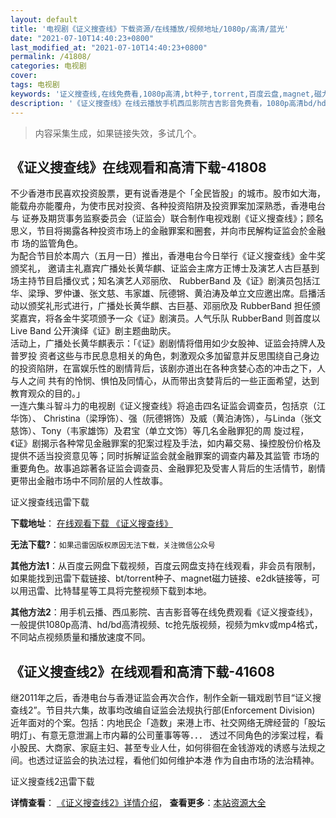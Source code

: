 ```yaml
---
layout: default
title: '电视剧《证义搜查线》下载资源/在线播放/视频地址/1080p/高清/蓝光'
date: "2021-07-10T14:40:23+0800"
last_modified_at: "2021-07-10T14:40:23+0800"
permalink: /41808/
categories: 电视剧
cover:
tags: 电视剧
keywords: '证义搜查线,在线免费看,1080p高清,bt种子,torrent,百度云盘,magnet,磁力链,迅雷下载资源'
description: '《证义搜查线》在线云播放手机西瓜影院吉吉影音免费看，1080p高清bd/hd未删减完整版和tc抢先枪版，mkv/mp4格式，附带bt/torrent种子、magnet/磁力链、百度云盘、网盘资源迅雷下载链接'
---
```


>内容采集生成，如果链接失效，多试几个。


## 《证义搜查线》在线观看和高清下载-41808

不少香港市民喜欢投资股票，更有说香港是个「全民皆股」的城市。股市如大海，能载舟亦能覆舟，为使市民对投资、各种投资陷阱及投资罪案加深熟悉，香港电台与 证券及期货事务监察委员会（证监会）联合制作电视戏剧《证义搜查线》；顾名思义，节目将揭露各种投资市场上的金融罪案和圈套，并向市民解构证监会於金融市 场的监管角色。<br />为配合节目於本周六（五月一日）推出，香港电台今日举行《证义搜查线》金牛奖颁奖礼， 邀请主礼嘉宾广播处长黄华麒、证监会主席方正博士及演艺人古巨基到场主持节目启播仪式；知名演艺人邓丽欣、 RubberBand 及《证》剧演员包括江华、梁琤、罗仲谦、张文慈、韦家雄、阮德锵、黄泊涛及单立文应邀出席。启播活动以颁奖礼形式进行，广播处长黄华麒、古巨基、邓丽欣及 RubberBand 担任颁奖嘉宾，将各金牛奖项颁予一众《证》剧演员。人气乐队 RubberBand 则首度以 Live Band 公开演绎《证》剧主题曲助庆。<br />活动上，广播处长黄华麒表示：「《证》剧剧情将借用如少女股神、证监会持牌人及普罗投 资者这些与市民息息相关的角色，刺激观众多加留意并反思围绕自己身边的投资陷阱，在富娱乐性的剧情背后，该剧亦道出在各种贪婪心态的冲击之下，人与人之间 共有的怜悯、惧怕及同情心，从而带出贪婪背后的一些正面希望，达到教育观众的目的。」<br />一连六集斗智斗力的电视剧《证义搜查线》将追击四名证监会调查员，包括京（江华饰）、 Christina（梁琤饰）、强（阮德锵饰）及威（黄泊涛饰），与Linda（张文慈饰）、Tony（韦家雄饰）及君宝（单立文饰）等几名金融罪犯的周 旋过程，《证》剧揭示各种常见金融罪案的犯案过程及手法，如内幕交易、操控股份价格及提供不适当投资意见等；同时拆解证监会就金融罪案的调查内幕及其监管 市场的重要角色。故事追踪著各证监会调查员、金融罪犯及受害人背后的生活情节，剧情更带出金融市场中不同阶层的人性故事。


证义搜查线迅雷下载

**下载地址**： [在线观看下载 《证义搜查线》](https://www.993dy.com//vod-detail-id-10458.html) 


**无法下载?**：`如果迅雷因版权原因无法下载，关注微信公众号 `

**其他方法1**：从百度云网盘下载视频，百度云网盘支持在线观看，非会员有限制，如果能找到迅雷下载链接、bt/torrent种子、magnet磁力链接、e2dk链接等，可以用迅雷、比特彗星等工具将完整视频下载到本地。

**其他方法2**：用手机云播、西瓜影院、吉吉影音等在线免费观看《证义搜查线》，一般提供1080p高清、hd/bd高清视频、tc抢先版视频，视频为mkv或mp4格式，不同站点视频质量和播放速度不同。


## 《证义搜查线2》在线观看和高清下载-41608

继2011年之后，香港电台与香港证监会再次合作，制作全新一辑戏剧节目&ldquo;证义搜查线2”。节目共六集，故事均改编自证监会法规执行部(Enforcement Division) 近年面对的个案。包括：内地民企「造数」来港上市、社交网络无牌经营的「股坛明灯」、有意无意泄漏上市内幕的公司董事等等．．． 透过不同角色的涉案过程，看小股民、大商家、家庭主妇、甚至专业人仕，如何徘徊在金钱游戏的诱惑与法规之间。也透过证监会的执法过程，看他们如何维护本港 作为自由市场的法治精神。</p>


证义搜查线2迅雷下载

**详情查看**： [《证义搜查线2》详情介绍](/movie/41608/)， **查看更多**：[本站资源大全](/movie/t/all/)

